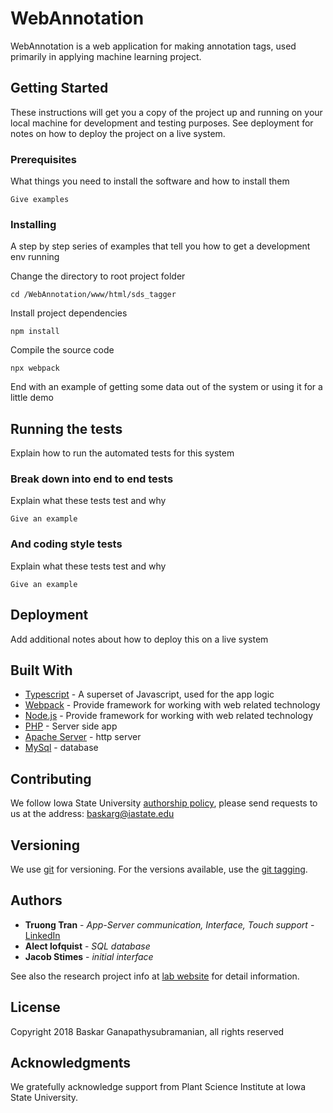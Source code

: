 # WebAnnotation

WebAnnotation is a web application for making annotation tags, used primarily in applying machine learning project.

## Getting Started

These instructions will get you a copy of the project up and running on your local machine for development and testing purposes. See deployment for notes on how to deploy the project on a live system.

### Prerequisites

What things you need to install the software and how to install them

```
Give examples
```

### Installing

A step by step series of examples that tell you how to get a development env running

Change the directory to root project folder

```
cd /WebAnnotation/www/html/sds_tagger
```

Install project dependencies

```
npm install
```

Compile the source code

```
npx webpack
```

End with an example of getting some data out of the system or using it for a little demo

## Running the tests

Explain how to run the automated tests for this system

### Break down into end to end tests

Explain what these tests test and why

```
Give an example
```

### And coding style tests

Explain what these tests test and why

```
Give an example
```

## Deployment

Add additional notes about how to deploy this on a live system

## Built With

* [Typescript](https://www.typescriptlang.org/) - A superset of Javascript, used for the app logic
* [Webpack](https://webpack.js.org/) - Provide framework for working with web related technology
* [Node.js](https://nodejs.org/en/) - Provide framework for working with web related technology
* [PHP](http://www.php.net/) - Server side app 
* [Apache Server](https://httpd.apache.org/) - http server
* [MySql](https://www.mysql.com/) - database

## Contributing

We follow Iowa State University [authorship policy](https://www.policy.iastate.edu/authorship), please send requests to us at the address: baskarg@iastate.edu

## Versioning

We use [git](https://git-scm.com/) for versioning. For the versions available, use the [git tagging](https://git-scm.com/book/en/v2/Git-Basics-Tagging). 

## Authors
* **Truong Tran** - *App-Server communication, Interface, Touch support* - [LinkedIn](https://vn.linkedin.com/in/truong-tran-62643194)
* **Alect lofquist** - *SQL database*
* **Jacob Stimes** - *initial interface*

See also the research project info at [lab website](https://baskar-group.me.iastate.edu/) for detail information.

## License

Copyright 2018 Baskar Ganapathysubramanian, all rights reserved

## Acknowledgments

We gratefully acknowledge support from Plant Science Institute at Iowa State University.
